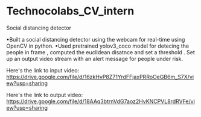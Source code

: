 # Technocolabs_CV_intern
Social distancing detector

•Built a social distancing detector using the webcam for real-time using OpenCV in python.
•Used pretrained yolov3_coco model for detecing the people in frame , computed the euclidean disatnce and set
a threshold . Set up an output video stream with an alert message for people under risk.

Here's the link to input video: https://drive.google.com/file/d/16zkHvP8Z71YrdFFjaxPRRoOeGB6m_S7X/view?usp=sharing

Here's the link to output video: https://drive.google.com/file/d/18AAq3btrnVdG7aoz2HvKNCPVL8rdRVFe/view?usp=sharing
